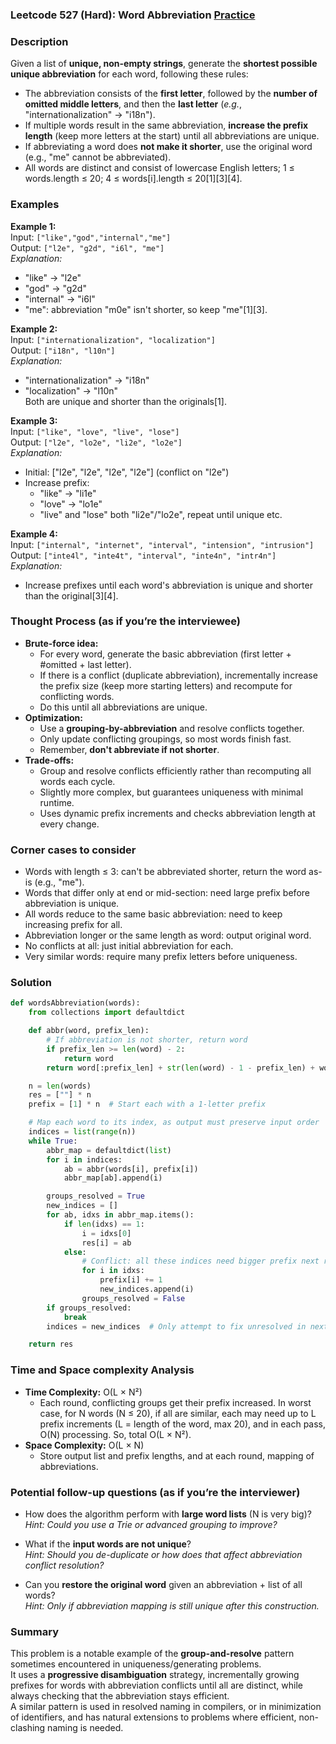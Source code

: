 ### Leetcode 527 (Hard): Word Abbreviation [Practice](https://leetcode.com/problems/word-abbreviation)

### Description  
Given a list of **unique, non-empty strings**, generate the **shortest possible unique abbreviation** for each word, following these rules:
- The abbreviation consists of the **first letter**, followed by the **number of omitted middle letters**, and then the **last letter** (*e.g.*, "internationalization" → "i18n").
- If multiple words result in the same abbreviation, **increase the prefix length** (keep more letters at the start) until all abbreviations are unique.
- If abbreviating a word does **not make it shorter**, use the original word (e.g., "me" cannot be abbreviated).
- All words are distinct and consist of lowercase English letters; 1 ≤ words.length ≤ 20; 4 ≤ words[i].length ≤ 20[1][3][4].

### Examples  

**Example 1:**  
Input: `["like","god","internal","me"]`  
Output: `["l2e", "g2d", "i6l", "me"]`  
*Explanation:*
- "like" → "l2e"  
- "god" → "g2d"  
- "internal" → "i6l"  
- "me": abbreviation "m0e" isn't shorter, so keep "me"[1][3].

**Example 2:**  
Input: `["internationalization", "localization"]`  
Output: `["i18n", "l10n"]`  
*Explanation:*
- "internationalization" → "i18n"  
- "localization" → "l10n"  
Both are unique and shorter than the originals[1].

**Example 3:**  
Input: `["like", "love", "live", "lose"]`  
Output: `["l2e", "lo2e", "li2e", "lo2e"]`  
*Explanation:*
- Initial: ["l2e", "l2e", "l2e", "l2e"] (conflict on "l2e")
- Increase prefix:
  - "like" → "li1e"
  - "love" → "lo1e"
  - "live" and "lose" both "li2e"/"lo2e", repeat until unique etc.

**Example 4:**  
Input: `["internal", "internet", "interval", "intension", "intrusion"]`  
Output: `["inte4l", "inte4t", "interval", "inte4n", "intr4n"]`  
*Explanation:*
- Increase prefixes until each word's abbreviation is unique and shorter than the original[3][4].

### Thought Process (as if you’re the interviewee)  

- **Brute-force idea:**  
  - For every word, generate the basic abbreviation (first letter + #omitted + last letter).
  - If there is a conflict (duplicate abbreviation), incrementally increase the prefix size (keep more starting letters) and recompute for conflicting words.
  - Do this until all abbreviations are unique.
- **Optimization:**  
  - Use a **grouping-by-abbreviation** and resolve conflicts together.
  - Only update conflicting groupings, so most words finish fast.
  - Remember, **don't abbreviate if not shorter**.
- **Trade-offs:**  
  - Group and resolve conflicts efficiently rather than recomputing all words each cycle.
  - Slightly more complex, but guarantees uniqueness with minimal runtime.
  - Uses dynamic prefix increments and checks abbreviation length at every change.

### Corner cases to consider  
- Words with length ≤ 3: can't be abbreviated shorter, return the word as-is (e.g., "me").
- Words that differ only at end or mid-section: need large prefix before abbreviation is unique.
- All words reduce to the same basic abbreviation: need to keep increasing prefix for all.
- Abbreviation longer or the same length as word: output original word.
- No conflicts at all: just initial abbreviation for each.
- Very similar words: require many prefix letters before uniqueness.

### Solution

```python
def wordsAbbreviation(words):
    from collections import defaultdict

    def abbr(word, prefix_len):
        # If abbreviation is not shorter, return word
        if prefix_len >= len(word) - 2:
            return word
        return word[:prefix_len] + str(len(word) - 1 - prefix_len) + word[-1]

    n = len(words)
    res = [""] * n
    prefix = [1] * n  # Start each with a 1-letter prefix

    # Map each word to its index, as output must preserve input order
    indices = list(range(n))
    while True:
        abbr_map = defaultdict(list)
        for i in indices:
            ab = abbr(words[i], prefix[i])
            abbr_map[ab].append(i)

        groups_resolved = True
        new_indices = []
        for ab, idxs in abbr_map.items():
            if len(idxs) == 1:
                i = idxs[0]
                res[i] = ab
            else:
                # Conflict: all these indices need bigger prefix next round
                for i in idxs:
                    prefix[i] += 1
                    new_indices.append(i)
                groups_resolved = False
        if groups_resolved:
            break
        indices = new_indices  # Only attempt to fix unresolved in next round

    return res
```

### Time and Space complexity Analysis  

- **Time Complexity:** O(L × N²)  
  - Each round, conflicting groups get their prefix increased. In worst case, for N words (N ≤ 20), if all are similar, each may need up to L prefix increments (L = length of the word, max 20), and in each pass, O(N) processing. So, total O(L × N²).
- **Space Complexity:** O(L × N)  
  - Store output list and prefix lengths, and at each round, mapping of abbreviations.

### Potential follow-up questions (as if you’re the interviewer)  

- How does the algorithm perform with **large word lists** (N is very big)?  
  *Hint: Could you use a Trie or advanced grouping to improve?*

- What if the **input words are not unique**?  
  *Hint: Should you de-duplicate or how does that affect abbreviation conflict resolution?*

- Can you **restore the original word** given an abbreviation + list of all words?  
  *Hint: Only if abbreviation mapping is still unique after this construction.*

### Summary
This problem is a notable example of the **group-and-resolve** pattern sometimes encountered in uniqueness/generating problems.  
It uses a **progressive disambiguation** strategy, incrementally growing prefixes for words with abbreviation conflicts until all are distinct, while always checking that the abbreviation stays efficient.  
A similar pattern is used in resolved naming in compilers, or in minimization of identifiers, and has natural extensions to problems where efficient, non-clashing naming is needed.